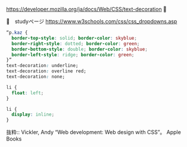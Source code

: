 https://developer.mozilla.org/ja/docs/Web/CSS/text-decoration 🔴

🔴　studyページ
https://www.w3schools.com/css/css_dropdowns.asp

```css
“p.kaz {
  border-top-style: solid; border-color: skyblue;
  border-right-style: dotted; border-color: green;
  border-bottom-style: double; border-color: skyblue;
  border-left-style: ridge; border-color: green;
}”
text-decoration: underline;
text-decoration: overline red;
text-decoration: none;

li {
  float: left;
}

li {
  display: inline;
}
```

抜粋:: Vickler, Andy  “Web development: Web design with CSS”。 Apple Books  

